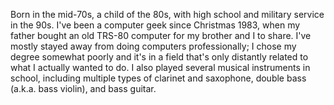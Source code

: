 Born in the mid-70s, a child of the 80s, with high school and military service in the 90s.
I've been a computer geek since Christmas 1983, when my father bought an old TRS-80 computer for my brother and I to share.
I've mostly stayed away from doing computers professionally; I chose my degree somewhat poorly and it's in a field that's only distantly related to what I actually wanted to do.
I also played several musical instruments in school, including multiple types of clarinet and saxophone, double bass (a.k.a. bass violin), and bass guitar.

<!---
eriksiers/eriksiers is a ✨ special ✨ repository because its `README.md` (this file) appears on your GitHub profile.
You can click the Preview link to take a look at your changes.
--->
